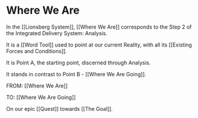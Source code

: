 # Where We Are

In the [[Lionsberg System]], [[Where We Are]] corresponds to the Step 2 of the Integrated Delivery System: Analysis. 

It is a [[Word Tool]] used to point at our current Reality, with all its [[Existing Forces and Conditions]]. 

It is Point A, the starting point, discerned through Analysis. 

It stands in contrast to Point B - [[Where We Are Going]]. 

FROM: [[Where We Are]]

TO: [[Where We Are Going]]

On our epic [[Quest]] towards [[The Goal]]. 

